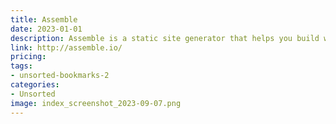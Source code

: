 ```yaml
---
title: Assemble
date: 2023-01-01
description: Assemble is a static site generator that helps you build websites quickly and easily using HTML, CSS, and JavaScript.
link: http://assemble.io/
pricing: 
tags: 
- unsorted-bookmarks-2 
categories: 
- Unsorted 
image: index_screenshot_2023-09-07.png
---
```

